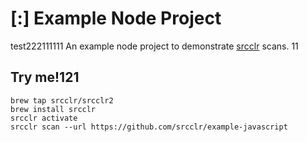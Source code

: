 # [:] Example Node Project
test222111111
An example node project to demonstrate [srcclr](https://www.srcclr.com) scans.
11
## Try me!121

```
brew tap srcclr/srcclr2
brew install srcclr
srcclr activate
srcclr scan --url https://github.com/srcclr/example-javascript
```
